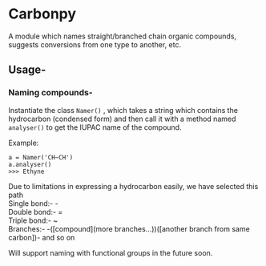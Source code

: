 # Carbonpy
A module which names straight/branched chain organic compounds, suggests conversions from one type to another, etc.

## Usage-

### Naming compounds-
Instantiate the class `Namer()` , which takes a string which contains the hydrocarbon (condensed form) and then call it with a method named `analyser()` to get the IUPAC name of the compound.

Example:
```
a = Namer('CH~CH')
a.analyser()
>>> Ethyne
```

Due to limitations in expressing a hydrocarbon easily, we have selected this path  
Single bond:- -  
Double bond:- =  
Triple bond:- ~  
Branches:- -([compound](more branches...))([another branch from same carbon])- and so on  

Will support naming with functional groups in the future soon.
